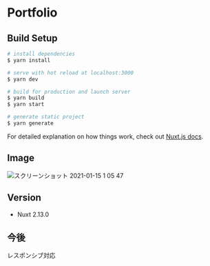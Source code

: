 # Portfolio

## Build Setup

```bash
# install dependencies
$ yarn install

# serve with hot reload at localhost:3000
$ yarn dev

# build for production and launch server
$ yarn build
$ yarn start

# generate static project
$ yarn generate
```

For detailed explanation on how things work, check out [Nuxt.js docs](https://nuxtjs.org).

## Image
![スクリーンショット 2021-01-15 1 05 47](https://user-images.githubusercontent.com/49260657/104616593-d06cae80-56cd-11eb-93bd-f52bc1425c61.png)

## Version
- Nuxt 2.13.0

## 今後
レスポンシブ対応
